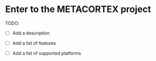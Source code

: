 # Enter to the METACORTEX project

TODO:
  - [ ] Add a description 
  - [ ] Add a list of features
  - [ ] Add a list of supported platforms


